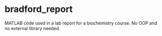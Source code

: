 # bradford_report

MATLAB code used in a lab report for a biochemistry course.
No OOP and no external library needed.
